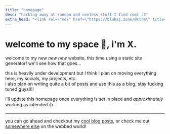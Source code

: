 ```yaml
---
title: "homepage"
desc: "hacking away at random and useless stuff I find cool :3"
extra_head: "<link rel=\"me\" href=\"https://blahaj.zone/@xtrm\" title=\"My fediverse account\">"
---
```


# welcome to my space :wave:, i'm **X**. 

welcome to my new *new* *new* website, this time using a static site generator! we'll see how that goes...

this is heavily under development but I think I plan on moving everything here, my socials, my projects, etc.  
i also plan on writing quite a bit of posts and use this as a blog, stay fucking tuned guys!!!!

i'll update this homepage once everything is set in place and *approximately* working as intended :+1:

---

you can go ahead and checkout my [cool blog posts](/pages/posts.vto), or check me out [somewhere else](/pages/links.vto) on the webbed world!
